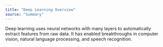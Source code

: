 ```yaml
---
title: "Deep Learning Overview"
source: "Summary"
---
```

Deep learning uses neural networks with many layers to automatically extract features from raw data. It has enabled breakthroughs in computer vision, natural language processing, and speech recognition.

